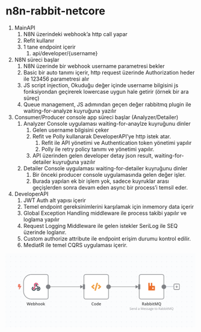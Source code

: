 # n8n-rabbit-netcore

1. MainAPI
    1. N8N üzerindeki webhook’a http call yapar
    2. Refit kullanır
    3. 1 tane endpoint içerir
        1. api/developer/{username}
2. N8N süreci başlar
    1. N8N üzerinde bir webhook username parametresi bekler
    2. Basic bir auto tanımı içerir, http request üzerinde Authorization heder ile 123456 parametresi alır
    3. JS script injection, Okuduğu değer içinde username bilgisini js fonksiyondan geçirerek  lowercase uygun hale getirir (örnek bir ara süreç)
    4. Queue management, JS adımından geçen değer rabbitmq plugin ile waiting-for-analyze kuyruğuna yazılır
3. Consumer/Producer console app süreci başlar (Analyzer/Detailer)
    1. Analyzer Console uygulaması waiting-for-anaylze kuyruğunu dinler
        1. Gelen username bilgisini çeker
        2. Refit ve Polly kullanarak DeveloperAPI’ye http istek atar.
            1. Refit ile API yönetimi ve Authentication token yönetimi yapılır
            2. Polly ile retry policy tanımı ve yönetimi yapılır.
        3. API üzerinden gelen developer detay json result, waiting-for-detailer kuyruğuna yazılır
    2. Detailer Console uygulaması waiting-for-detailer kuyruğunu dinler
        1. Bir önceki producer console uygulamasında gelen değer işler.
        2. Burada yapılan ek bir işlem yok, sadece kuyruklar arası geçişlerden sonra devam eden async bir process’i temsil eder.
4. DeveloperAPI
    1. JWT Auth alt yapısı içerir
    2. Temel endpoint gereksinimlerini karşılamak için inmemory data içerir
    3. Global Exception Handling middleware ile process takibi yapılır ve loglama yapılır
    4. Request Logging Middleware ile gelen istekler SeriLog ile SEQ üzerinde loglanır.
    5. Custom authorize attribute ile endpoint erişim durumu kontrol edilir.
    6. MediatR ile temel CQRS uygulaması içerir.

![cover](https://github.com/hzengindev/n8n-rabbit-netcore/blob/main/assets/n8n.png?raw=true)
